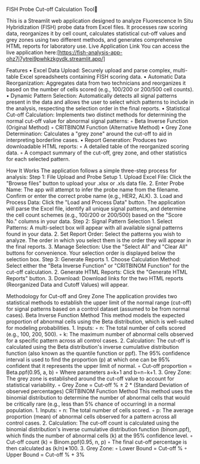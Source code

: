 
FISH Probe Cut-off Calculation Tool🔬


This is a Streamlit web application designed to analyze Fluorescence In Situ Hybridization (FISH) probe data from Excel files. It processes raw scoring data, reorganizes it by cell count, calculates statistical cut-off values and grey zones using two different methods, and generates comprehensive HTML reports for laboratory use.
Live Application Link
You can access the live application here:[https://fish-analysis-app-ohz7j7ytrei9pwhkzkgydk.streamlit.app/]


Features
    • Excel Data Upload: Securely upload and parse complex, multi-table Excel spreadsheets containing FISH scoring data.
    • Automatic Data Reorganization: Aggregates data from two technicians and reorganizes it based on the number of cells scored (e.g., 100/200 or 200/500 cell counts).
    • Dynamic Pattern Selection: Automatically detects all signal patterns present in the data and allows the user to select which patterns to include in the analysis, respecting the selection order in the final reports.
    • Statistical Cut-off Calculation: Implements two distinct methods for determining the normal cut-off value for abnormal signal patterns:
        ◦ Beta Inverse Function (Original Method)
        ◦ CRITBINOM Function (Alternative Method)
    • Grey Zone Determination: Calculates a "grey zone" around the cut-off to aid in interpreting borderline cases.
    • Report Generation: Produces two downloadable HTML reports:
        ◦ A detailed table of the reorganized scoring data.
        ◦ A compact summary of the cut-off, grey zone, and other statistics for each selected pattern.


How It Works
The application follows a simple three-step process for analysis:
Step 1: File Upload and Probe Setup
    1. Upload Excel File: Click the "Browse files" button to upload your .xlsx or .xls data file.
    2. Enter Probe Name: The app will attempt to infer the probe name from the filename. Confirm or enter the correct probe name (e.g., HER2, ALK).
    3. Load and Process Data: Click the "Load and Process Data" button. The application will parse the Excel file, identify all unique signal patterns, and determine the cell count schemes (e.g., 100/200 or 200/500) based on the "Score No." columns in your data.
Step 2: Signal Pattern Selection
    1. Select Patterns: A multi-select box will appear with all available signal patterns found in your data.
    2. Set Report Order: Select the patterns you wish to analyze. The order in which you select them is the order they will appear in the final reports.
    3. Manage Selection: Use the "Select All" and "Clear All" buttons for convenience. Your selection order is displayed below the selection box.
Step 3: Generate Reports
    1. Choose Calculation Method: Select either the "Beta Inverse Function" or "CRITBINOM Function" for the cut-off calculation.
    2. Generate HTML Reports: Click the "Generate HTML Reports" button.
    3. Download: Download links for the two HTML reports (Reorganized Data and Cutoff Values) will appear.




Methodology for Cut-off and Grey Zone
The application provides two statistical methods to establish the upper limit of the normal range (cut-off) for signal patterns based on a control dataset (assumed to be from normal cases).
Beta Inverse Function Method
This method models the expected proportion of abnormal cells using the Beta distribution, which is well-suited for modeling probabilities.
    1. Inputs:
        ◦ n: The total number of cells scored (e.g., 100, 200, 500).
        ◦ k: The maximum number of abnormal cells observed for a specific pattern across all control cases.
    2. Calculation: The cut-off is calculated using the Beta distribution's inverse cumulative distribution function (also known as the quantile function or ppf). The 95% confidence interval is used to find the proportion (p) at which one can be 95% confident that it represents the upper limit of normal.
        ◦ Cut-off proportion = Beta.ppf(0.95, a, b)
        ◦ Where parameters a=k+1 and b=n−k+1.
    3. Grey Zone: The grey zone is established around the cut-off value to account for statistical variability.
        ◦ Grey Zone = Cut-off % ± 2 * (Standard Deviation of observed percentages)
CRITBINOM Function Method
This method uses the binomial distribution to determine the number of abnormal cells that would be critically rare (e.g., less than 5% chance of occurring) in a normal population.
    1. Inputs:
        ◦ n: The total number of cells scored.
        ◦ p: The average proportion (mean) of abnormal cells observed for a pattern across all control cases.
    2. Calculation: The cut-off count is calculated using the binomial distribution's inverse cumulative distribution function (binom.ppf), which finds the number of abnormal cells (k) at the 95% confidence level.
        ◦ Cut-off count (k) = Binom.ppf(0.95, n, p)
        ◦ The final cut-off percentage is then calculated as (k/n)∗100.
    3. Grey Zone:
        ◦ Lower Bound = Cut-off %
        ◦ Upper Bound = Cut-off % + 3%


